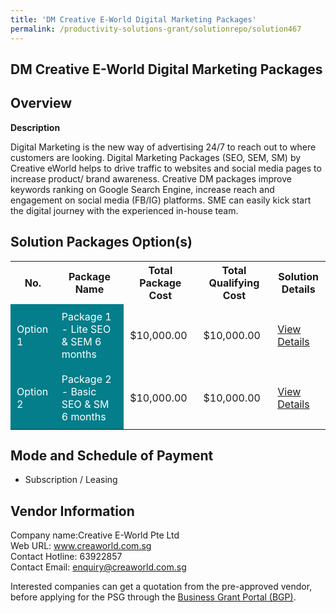 ```yaml
---
title: 'DM Creative E-World Digital Marketing Packages'
permalink: /productivity-solutions-grant/solutionrepo/solution467
---
```


## DM Creative E-World Digital Marketing Packages

## Overview

**Description**

Digital Marketing is the new way of advertising 24/7 to reach out to where customers are looking. Digital Marketing Packages (SEO, SEM, SM) by Creative eWorld helps to drive traffic to websites and social media pages to increase product/ brand awareness. Creative DM packages improve keywords ranking on Google Search Engine, increase reach and engagement on social media (FB/IG) platforms. SME can easily kick start the digital journey with the experienced in-house team.

## Solution Packages Option(s)

<table>
<tr>
<th><b>No.</b></th>
<th><b>Package Name</b></th>
<th><b>Total Package Cost</b></th>
<th><b>Total Qualifying Cost</b></th>
<th><b>Solution Details</b></th>
</tr>
<tr>
<td style='padding: 10px; background-color: #037E8A; color: #FFFFFF;'>Option 1</td>
<td style='padding: 10px; background-color: #037E8A; color: #FFFFFF;'>Package 1 -  Lite SEO & SEM 6 months</td>
<td style='padding: 10px;'>$10,000.00</td>
<td style='padding: 10px;'>$10,000.00</td>
<td style='padding: 10px;'><a href='/images/psg/Creative_E_World_Desensitised_Annex_3_Part_1.pdf' target='_blank'>View Details</a></td>
</tr>
<tr>
<td style='padding: 10px; background-color: #037E8A; color: #FFFFFF;'>Option 2</td>
<td style='padding: 10px; background-color: #037E8A; color: #FFFFFF;'>Package 2 -  Basic SEO & SM 6 months</td>
<td style='padding: 10px;'>$10,000.00</td>
<td style='padding: 10px;'>$10,000.00</td>
<td style='padding: 10px;'><a href='/images/psg/Creative_E_World_Desensitised_Annex_3_Part_2.pdf' target='_blank'>View Details</a></td>
</tr>
</table>

## Mode and Schedule of Payment

 - Subscription / Leasing

## Vendor Information

 Company name:Creative E-World Pte Ltd<br>Web URL: www.creaworld.com.sg <br>Contact Hotline: 63922857 <br>Contact Email: enquiry@creaworld.com.sg 

Interested companies can get a quotation from the pre-approved vendor, before applying for the PSG through the <a href='https://www.businessgrants.gov.sg/' target='_blank' rel='noopener'>Business Grant Portal (BGP)</a>.

<script src="/jquery/resize-tables.js"></script>
